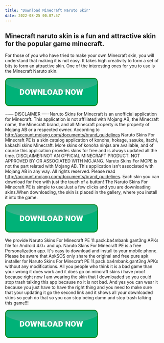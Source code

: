```yaml
---
title: "Download Minecraft Naruto Skin"
date: 2022-08-25 00:07:57
---
```


## Minecraft naruto skin is a fun and attractive skin for the popular game minecraft.

For those of you who have tried to make your own Minecraft skin, you will understand that making it is not easy. It takes high creativity to form a set of bits to form an attractive skin. One of the interesting ones for you to use is the Minecraft Naruto skin.

[![button](https://github.com/minecraftbay/minecraftbay.github.io/blob/main/dlbutton.png?raw=true)](https://minecraftsync.com/download-minecraft-skin)


--— DISCLAIMER —--Naruto Skins for Minecraft is an unofficial application for Minecraft. This application is not affiliated with Mojang AB, the Minecraft name, the Minecraft brand, and all Minecraft property is the property of Mojang AB or a respected owner. According to http://account.mojang.com/documents/brand_guidelines
Naruto Skins For Minecraft PE is a skin catalog application of konoha, hokage, sasuke, itachi, kakashi skins Minecraft. More skins of konoha ninjas are available, and of course this application provides skins for free and is always updated all the time.
DISCLAIMER:NOT AN OFFICIAL MINECRAFT PRODUCT. NOT APPROVED BY OR ASSOCIATED WITH MOJANG. Naruto Skins For MCPE is not the part related with Mojang AB. This application isn't associated with Mojang AB in any way. All rights reserved. Please read http://account.mojang.com/documents/brand_guidelines.
Each skin you can download for free with just the touch of a button! The Naruto Skins For Minecraft PE is simple to use:Just a few clicks and you are downloading skins.When downloading, the skin is placed in the gallery, where you install it into the game.

[![button](https://github.com/minecraftbay/minecraftbay.github.io/blob/main/dlbutton.png?raw=true)](https://minecraftsync.com/download-minecraft-skin)


We provide Naruto Skins For Minecraft PE 11.pack.ba4mbank.gant3ng APKs file for Android 4.0+ and up. Naruto Skins For Minecraft PE is a free Personalization app. It's easy to download and install to your mobile phone. Please be aware that ApkSOS only share the original and free pure apk installer for Naruto Skins For Minecraft PE 11.pack.ba4mbank.gant3ng APKs without any modifications.
All you people who think it is a bad game than your wrong it does work and it does go on mincraft skins i have proof because right now I am wearing the skin that I downloaded so you could stop trash talking this app because no it is not bad. And yes you can wear it because you just have to have the right thing and you need to make sure that your updating it go the second link and it shows all your downloaded skins so yeah do that so you can stop being dumn and stop trash talking this game!!!


[![button](https://github.com/minecraftbay/minecraftbay.github.io/blob/main/dlbutton.png?raw=true)](https://minecraftsync.com/download-minecraft-skin)